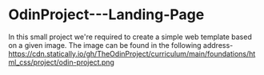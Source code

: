 # OdinProject---Landing-Page

In this small project we're required to create a simple web template based on a given image.
The image can be found in the following address- https://cdn.statically.io/gh/TheOdinProject/curriculum/main/foundations/html_css/project/odin-project.png